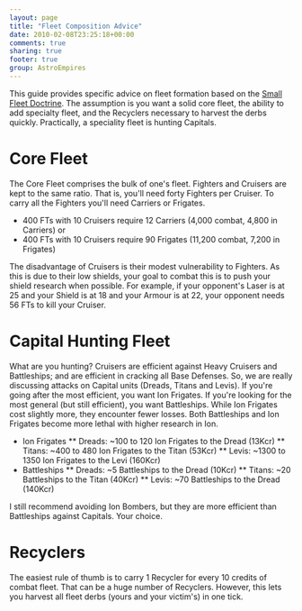 ```yaml
---
layout: page
title: "Fleet Composition Advice"
date: 2010-02-08T23:25:18+00:00
comments: true
sharing: true
footer: true
group: AstroEmpires
---
```


This guide provides specific advice on fleet formation based on the
[Small Fleet Doctrine](/astro-empires/small-fleet-doctrine). The assumption is you want a solid core fleet,
the ability to add specialty fleet, and the Recyclers necessary to
harvest the derbs quickly. Practically, a speciality fleet is hunting
Capitals.

Core Fleet
==========

The Core Fleet comprises the bulk of one's fleet. Fighters and Cruisers
are kept to the same ratio. That is, you'll need forty Fighters per
Cruiser. To carry all the Fighters you'll need Carriers or Frigates. 

* 400 FTs with 10 Cruisers require 12 Carriers (4,000 combat, 4,800 in Carriers) or
* 400 FTs with 10 Cruisers require 90 Frigates (11,200 combat, 7,200 in Frigates)

The disadvantage of Cruisers is their modest vulnerability to Fighters.
As this is due to their low shields, your goal to combat this is to push
your shield research when possible. For example, if your opponent's
Laser is at 25 and your Shield is at 18 and your Armour is at 22, your
opponent needs 56 FTs to kill your Cruiser.

Capital Hunting Fleet
=====================

What are you hunting? Cruisers are efficient against Heavy Cruisers and
Battleships; and are efficient in cracking all Base Defenses. So,  we
are really discussing attacks on Capital units (Dreads, Titans and
Levis). If you're going after the most efficient, you want Ion Frigates.
If you're looking for the most general (but still efficient), you want
Battleships. While Ion Frigates cost slightly more, they encounter fewer
losses. Both Battleships and Ion Frigates become more lethal with higher
research in Ion.

* Ion Frigates
** Dreads: ~100 to 120 Ion Frigates to the Dread (13Kcr)
** Titans: ~400 to 480 Ion Frigates to the Titan (53Kcr)
** Levis: ~1300 to 1350 Ion Frigates to the Levi (160Kcr)
* Battleships
** Dreads: ~5 Battleships to the Dread (10Kcr)
** Titans: ~20 Battleships to the Titan (40Kcr)
** Levis: ~70 Battleships to the Dread (140Kcr)

I still recommend avoiding Ion Bombers, but they are more efficient than
Battleships against Capitals. Your choice.

Recyclers
=========

The easiest rule of thumb is to carry 1 Recycler for every 10 credits of
combat fleet. That can be a huge number of Recyclers. However, this lets
you harvest all fleet derbs (yours and your victim's) in one tick.

